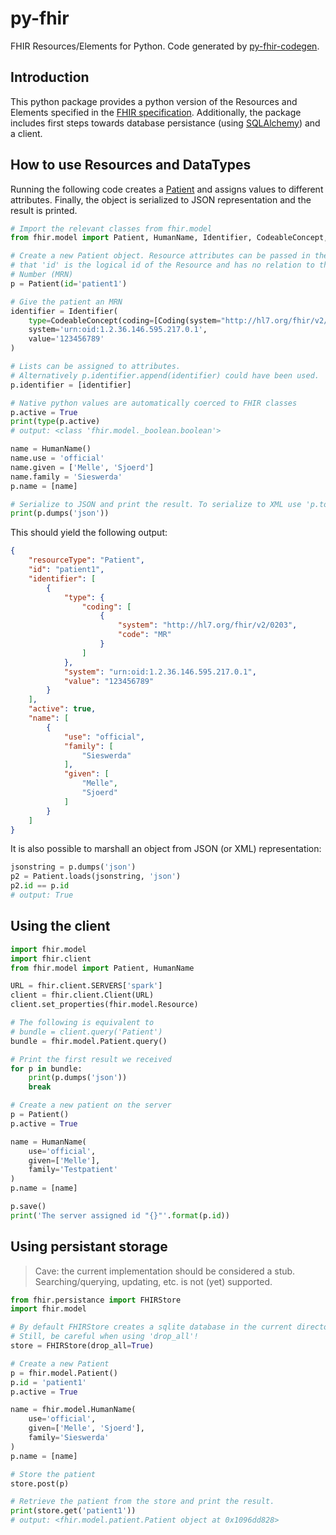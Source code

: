 # py-fhir
FHIR Resources/Elements for Python. Code generated by [py-fhir-codegen](https://github.com/mellesies/py-fhir-codegen.git).

## Introduction
This python package provides a python version of the Resources and Elements specified in the [FHIR specification](http://hl7.org/fhir). Additionally, the package includes first steps towards database persistance (using [SQLAlchemy](https://www.sqlalchemy.org/)) and a client.

## How to use Resources and DataTypes
Running the following code creates a [Patient](http://hl7.org/fhir/patient.html) and assigns values to different attributes. Finally, the object is serialized to JSON representation and the result is printed.
```python
# Import the relevant classes from fhir.model
from fhir.model import Patient, HumanName, Identifier, CodeableConcept, Coding, uri

# Create a new Patient object. Resource attributes can be passed in the constructor. Note
# that 'id' is the logical id of the Resource and has no relation to the Medical Record
# Number (MRN)
p = Patient(id='patient1')

# Give the patient an MRN
identifier = Identifier(
    type=CodeableConcept(coding=[Coding(system="http://hl7.org/fhir/v2/0203", code="MR")]),
    system='urn:oid:1.2.36.146.595.217.0.1',
    value='123456789'
)

# Lists can be assigned to attributes.
# Alternatively p.identifier.append(identifier) could have been used.
p.identifier = [identifier]

# Native python values are automatically coerced to FHIR classes
p.active = True
print(type(p.active)
# output: <class 'fhir.model._boolean.boolean'>

name = HumanName()
name.use = 'official'
name.given = ['Melle', 'Sjoerd']
name.family = 'Sieswerda'
p.name = [name]

# Serialize to JSON and print the result. To serialize to XML use 'p.toXML()'.
print(p.dumps('json'))
```

This should yield the following output:
```JSON
{
    "resourceType": "Patient",
    "id": "patient1",
    "identifier": [
        {
            "type": {
                "coding": [
                    {
                        "system": "http://hl7.org/fhir/v2/0203",
                        "code": "MR"
                    }
                ]
            },
            "system": "urn:oid:1.2.36.146.595.217.0.1",
            "value": "123456789"
        }
    ],
    "active": true,
    "name": [
        {
            "use": "official",
            "family": [
                "Sieswerda"
            ],
            "given": [
                "Melle",
                "Sjoerd"
            ]
        }
    ]
}
```

It is also possible to marshall an object from JSON (or XML) representation:
```python
jsonstring = p.dumps('json')
p2 = Patient.loads(jsonstring, 'json')
p2.id == p.id
# output: True
```

## Using the client
```python
import fhir.model
import fhir.client
from fhir.model import Patient, HumanName

URL = fhir.client.SERVERS['spark']
client = fhir.client.Client(URL)
client.set_properties(fhir.model.Resource)

# The following is equivalent to
# bundle = client.query('Patient')
bundle = fhir.model.Patient.query()

# Print the first result we received
for p in bundle:
    print(p.dumps('json'))
    break

# Create a new patient on the server
p = Patient()
p.active = True

name = HumanName(
	use='official',
	given=['Melle'],
	family='Testpatient'
)
p.name = [name]

p.save()
print('The server assigned id "{}"'.format(p.id))
```


## Using persistant storage
> Cave: the current implementation should be considered a stub.
> Searching/querying, updating, etc. is not (yet) supported.

```python
from fhir.persistance import FHIRStore
import fhir.model

# By default FHIRStore creates a sqlite database in the current directory.
# Still, be careful when using 'drop_all'!
store = FHIRStore(drop_all=True)

# Create a new Patient
p = fhir.model.Patient()
p.id = 'patient1'
p.active = True

name = fhir.model.HumanName(
    use='official',
    given=['Melle', 'Sjoerd'],
    family='Sieswerda'
)
p.name = [name]

# Store the patient
store.post(p)

# Retrieve the patient from the store and print the result.
print(store.get('patient1'))
# output: <fhir.model.patient.Patient object at 0x1096dd828>
```
